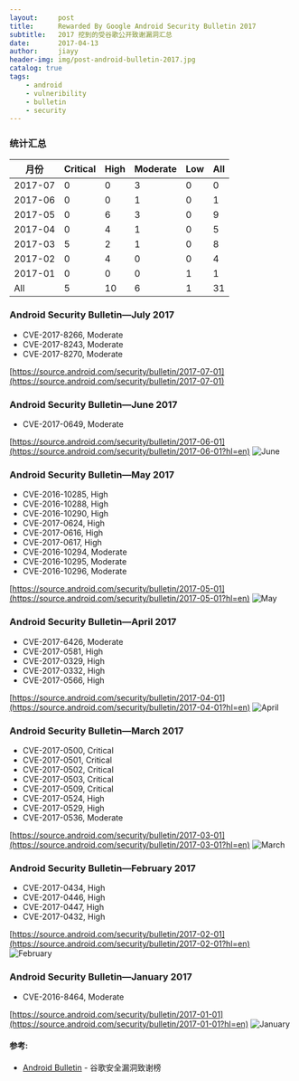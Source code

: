 ```yaml
---
layout:     post
title:      Rewarded By Google Android Security Bulletin 2017 
subtitle:   2017 挖到的受谷歌公开致谢漏洞汇总
date:       2017-04-13
author:     jiayy
header-img: img/post-android-bulletin-2017.jpg
catalog: true
tags:
    - android
    - vulneribility
    - bulletin
    - security
---
```


### 统计汇总

<table><thead>
<tr>
<th>月份</th>
<th>Critical</th>
<th>High</th>
<th>Moderate</th>
<th>Low</th>
<th>All</th>
</tr>
</thead><tbody>
<tr>
<td>2017-07</td>
<td>0</td>
<td>0</td>
<td>3</td>
<td>0</td>
<td>0</td>
</tr>
<tr>
<td>2017-06</td>
<td>0</td>
<td>0</td>
<td>1</td>
<td>0</td>
<td>1</td>
</tr>
<tr>
<td>2017-05</td>
<td>0</td>
<td>6</td>
<td>3</td>
<td>0</td>
<td>9</td>
</tr>
<tr>
<td>2017-04</td>
<td>0</td>
<td>4</td>
<td>1</td>
<td>0</td>
<td>5</td>
</tr>
<tr>
<td>2017-03</td>
<td>5</td>
<td>2</td>
<td>1</td>
<td>0</td>
<td>8</td>
</tr>
<tr>
<td>2017-02</td>
<td>0</td>
<td>4</td>
<td>0</td>
<td>0</td>
<td>4</td>
</tr>
<tr>
<td>2017-01</td>
<td>0</td>
<td>0</td>
<td>0</td>
<td>1</td>
<td>1</td>
</tr>
<tr>
<td>All</td>
<td>5</td>
<td>10</td>
<td>6</td>
<td>1</td>
<td>31</td>
</tr>
</tbody></table>

### Android Security Bulletin—July 2017

* CVE-2017-8266, Moderate
* CVE-2017-8243, Moderate
* CVE-2017-8270, Moderate

[https://source.android.com/security/bulletin/2017-07-01](https://source.android.com/security/bulletin/2017-07-01)

### Android Security Bulletin—June 2017

* CVE-2017-0649, Moderate

[https://source.android.com/security/bulletin/2017-06-01](https://source.android.com/security/bulletin/2017-06-01?hl=en)
![June](https://cl.ly/2P330B0N3m0T/bulletin-20170601.png)

### Android Security Bulletin—May 2017

* CVE-2016-10285, High 
* CVE-2016-10288, High
* CVE-2016-10290, High 
* CVE-2017-0624, High 
* CVE-2017-0616, High 
* CVE-2017-0617, High 
* CVE-2016-10294, Moderate 
* CVE-2016-10295, Moderate 
* CVE-2016-10296, Moderate

[https://source.android.com/security/bulletin/2017-05-01](https://source.android.com/security/bulletin/2017-05-01?hl=en)
![May](https://cl.ly/1O082234341w/bulletin-20170501.png)

### Android Security Bulletin—April 2017

* CVE-2017-6426, Moderate
* CVE-2017-0581, High
* CVE-2017-0329, High
* CVE-2017-0332, High
* CVE-2017-0566, High

[https://source.android.com/security/bulletin/2017-04-01](https://source.android.com/security/bulletin/2017-04-01?hl=en)
![April](https://cl.ly/3k1a1N1j2f3W/bulletin-20170401.png)

### Android Security Bulletin—March 2017

* CVE-2017-0500, Critical
* CVE-2017-0501, Critical
* CVE-2017-0502, Critical
* CVE-2017-0503, Critical
* CVE-2017-0509, Critical
* CVE-2017-0524, High
* CVE-2017-0529, High
* CVE-2017-0536, Moderate

[https://source.android.com/security/bulletin/2017-03-01](https://source.android.com/security/bulletin/2017-03-01?hl=en)
![March](https://cl.ly/2H1X3I1y2W0g/bulletin-20170301.png)

### Android Security Bulletin—February 2017

* CVE-2017-0434, High 
* CVE-2017-0446, High 
* CVE-2017-0447, High 
* CVE-2017-0432, High

[https://source.android.com/security/bulletin/2017-02-01](https://source.android.com/security/bulletin/2017-02-01?hl=en)
![February](https://cl.ly/0M2K0Z182i0D/bulletin-20170201.png)

### Android Security Bulletin—January 2017

* CVE-2016-8464, Moderate

[https://source.android.com/security/bulletin/2017-01-01](https://source.android.com/security/bulletin/2017-01-01?hl=en)
![January](https://cl.ly/212V2k3M0T2D/bulletin-20170101.png)


#### 参考:

- [Android Bulletin](https://source.android.com/security/bulletin/) - 谷歌安全漏洞致谢榜
